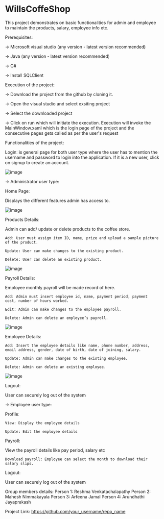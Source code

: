 # WillsCoffeShop


This project demonstrates on basic functionalities for admin and employee to maintain the products, salary, employee info etc. 



Prerequisites:

-> Microsoft visual studio (any version - latest version recommended)

-> Java (any version - latest version recommended)

-> C# 

-> Install SQLClient 



Execution of the project:

-> Download the project from the github by cloning it.

-> Open the visual studio and select exsiting project

-> Select the downloaded project

-> Click on run which will initiate the execution. Execution will invoke the MainWindow.xaml which is the login page of the project and the consecutive pages gets called as per the user's request



Functionalities of the project:


Login: is general page for both user type where the user has to mention the username and password to login into the application. If it is a new user, click on signup to create an account.

![image](https://github.com/user-attachments/assets/13012585-2063-4290-ae6a-69cc9abcd736)


-> Administrator user type:

Home Page:

  Displays the different features admin has access to.

![image](https://github.com/user-attachments/assets/070f6fc2-3bc0-4f6f-a887-c549b485d0ec)


Products Details: 

Admin can add/ update or delete products to the coffee store.

 	Add: User must assign item ID, name, prize and upload a sample picture of the product.
  
 	Update: User can make changes to the existing product.
  
 	Delete: User can delete an existing product.

  ![image](https://github.com/user-attachments/assets/f4ac4c35-d4bf-43ea-bc78-f5c4d380e4df)

  
Payroll Details:

Employee monthly payroll will be made record of here. 

 	Add: Admin must insert employee id, name, payment period, payment cost, number of hours worked.
  
 	Edit: Admin can make changes to the employee payroll.
  
 	Delete: Admin can delete an employee’s payroll.

  ![image](https://github.com/user-attachments/assets/9f650e2a-013b-46a6-94ef-f56df3759e75)

  
Employee Details:

 	Add: Insert the employee details like name, phone number, address, email address, gender, date of birth, date of joining, salary.
  
 	Update: Admin can make changes to the existing employee.
  
 	Delete: Admin can delete an existing employee.

  ![image](https://github.com/user-attachments/assets/c52cee93-e292-457f-9b33-71d2c4e55a0f)

  
Logout:

  User can securely log out of the system


-> Employee user type:

Profile:

 	View: Display the employee details
  
 	Update: Edit the employee details
  
Payroll:

  View the payroll details like pay period, salary etc
  
 	Download payroll: Employee can select the month to download their salary slips.
  
Logout:

  User can securely log out of the system



Group members details:
Person 1: Reshma Venkatachalapathy
Person 2: Mahesh Nimmakayala
Person 3:  Arfeena Jamal
Person 4:  Arundhathi Jayaprakash


Project Link: https://github.com/your_username/repo_name


